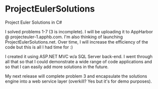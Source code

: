 ProjectEulerSolutions
=====================

Project Euler Solutions in C#

I solved problems 1-7 (3 is incomplete).  I will be uploading it to AppHarbor @ projecteuler-1.apphb.com.  I'm also thinking of launching ProjectEulerSolutions.net.  Over time, I will increase the efficiency of the code but this is all I had time for :)

I created it using ASP.NET MVC w/a SQL Server back-end.  I went through all that so that I could demonstrate a wide range of code applications and so that I can easily add more solutions in the future.

My next release will complete problem 3 and encapsulate the solutions engine into a web service layer (overkill? Yes but it's for demo purposes).